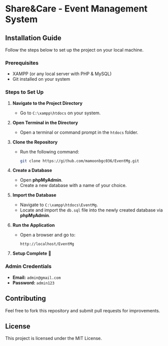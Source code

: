 # Share&Care - Event Management System

## Installation Guide  

Follow the steps below to set up the project on your local machine.  

### Prerequisites  
- XAMPP (or any local server with PHP & MySQL)  
- Git installed on your system  

### Steps to Set Up  

1. **Navigate to the Project Directory**  
   - Go to `C:\xampp\htdocs` on your system.  

2. **Open Terminal in the Directory**  
   - Open a terminal or command prompt in the `htdocs` folder.  

3. **Clone the Repository**  
   - Run the following command:  
     ```bash
     git clone https://github.com/mamoonbgc036/EventMg.git
     ```  

4. **Create a Database**  
   - Open **phpMyAdmin**.  
   - Create a new database with a name of your choice.  

5. **Import the Database**  
   - Navigate to `C:\xampp\htdocs\EventMg`.  
   - Locate and import the `db.sql` file into the newly created database via **phpMyAdmin**.  

6. **Run the Application**  
   - Open a browser and go to:  
     ```
     http://localhost/EventMg
     ```  

7. **Setup Complete** 🎉  

### Admin Credentials  
   - **Email:** `admin@gmail.com`  
   - **Password:** `admin123`  

## Contributing  
Feel free to fork this repository and submit pull requests for improvements.  

## License  
This project is licensed under the MIT License.  
